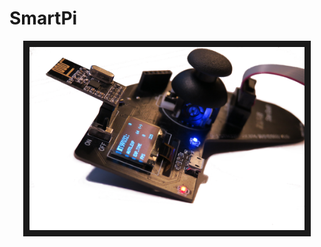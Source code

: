 # SmartPi

<p align="center">
<img src="https://raw.githubusercontent.com/RandleH/SmartPi/master/img/profile.png" width="440" height="293" border="10">
</p>

